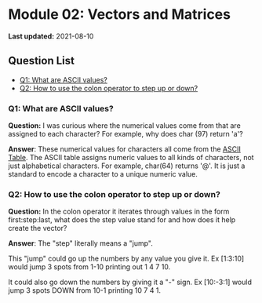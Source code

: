 # Module 02: Vectors and Matrices

**Last updated:** 2021-08-10

## Question List
- [Q1: What are ASCII values?](#Q1)
- [Q2: How to use the colon operator to step up or down?](#Q2)

### Q1: What are ASCII values? <a name="Q1"></a> 
**Question:** I was curious where the numerical values come from that are assigned to each character? For example, why does char (97) return 'a'?

**Answer**: These numerical values for characters all come from the [ASCII Table](https://www.rapidtables.com/code/text/ascii-table.html). The ASCII table assigns numeric values to all kinds of characters, not just alphabetical characters. For example, char(64) returns '@'. It is just a standard to encode a character to a unique numeric value.

### Q2: How to use the colon operator to step up or down? <a name="Q2"></a> 
**Question:** In the colon operator it iterates through values in the form first:step:last, what does the step value stand for and how does it help create the vector? 

**Answer**: The "step" literally means a "jump". 

This "jump" could go up the numbers by any value you give it. Ex [1:3:10] would jump 3 spots from 1-10 printing out 1 4 7 10. 

It could also go down the numbers by giving it a "-" sign. Ex [10:-3:1] would jump 3 spots DOWN from 10-1 printing 10 7 4 1. 
